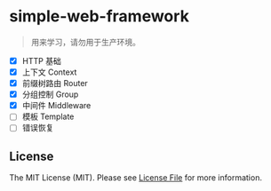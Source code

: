 # simple-web-framework

> 用来学习，请勿用于生产环境。

- [x] HTTP 基础
- [x] 上下文 Context
- [x] 前缀树路由 Router
- [x] 分组控制 Group
- [x] 中间件 Middleware
- [ ] 模板 Template
- [ ] 错误恢复

## License

The MIT License (MIT). Please see [License File](LICENSE) for more information.